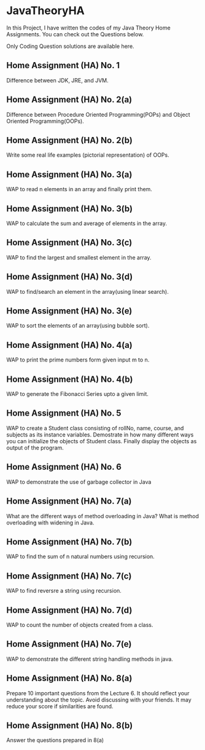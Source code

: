 # JavaTheoryHA

In this Project, I have written the codes of my Java Theory Home Assignments. You can check out the Questions below.

Only Coding Question solutions are available here.

## Home Assignment (HA) No. 1
Difference between JDK, JRE, and JVM.

## Home Assignment (HA) No. 2(a)
Difference between Procedure Oriented Programming(POPs) and Object Oriented Programming(OOPs).
## Home Assignment (HA) No. 2(b)
Write some real life examples (pictorial representation) of OOPs.
## Home Assignment (HA) No. 3(a)
WAP to read n elements in an array and finally print them.
## Home Assignment (HA) No. 3(b)
WAP to calculate the sum and average of elements in the array.
## Home Assignment (HA) No. 3(c)
WAP to find the largest and smallest element in the array.
## Home Assignment (HA) No. 3(d)
WAP to find/search an element in the array(using linear search).
## Home Assignment (HA) No. 3(e)
WAP to sort the elements of an array(using bubble sort).
## Home Assignment (HA) No. 4(a)
WAP to print the prime numbers form given input m to n.
## Home Assignment (HA) No. 4(b)
WAP to generate the Fibonacci Series upto a given limit.
## Home Assignment (HA) No. 5
WAP to create a Student class consisting of rollNo, name, course, and subjects as its instance variables. Demostrate in how many different ways you can initialize the objects of Student class. Finally display the objects as output of the program.
## Home Assignment (HA) No. 6
WAP to demonstrate the use of garbage collector in Java
## Home Assignment (HA) No. 7(a)
What are the different ways of method overloading in Java? What is method overloading with widening in Java.
## Home Assignment (HA) No. 7(b)
WAP to find the sum of n natural numbers using recursion.
## Home Assignment (HA) No. 7(c)
WAP to find reversre a string using recursion.
## Home Assignment (HA) No. 7(d)
WAP to count the number of objects created from a class.
## Home Assignment (HA) No. 7(e)
WAP to demonstrate the different string handling methods in java.
## Home Assignment (HA) No. 8(a)
Prepare 10 important questions from the Lecture 6. It should reflect your understanding about the topic. Avoid discussing with your friends. It may reduce your score if similarities are found.
## Home Assignment (HA) No. 8(b)
Answer the questions prepared in 8(a)